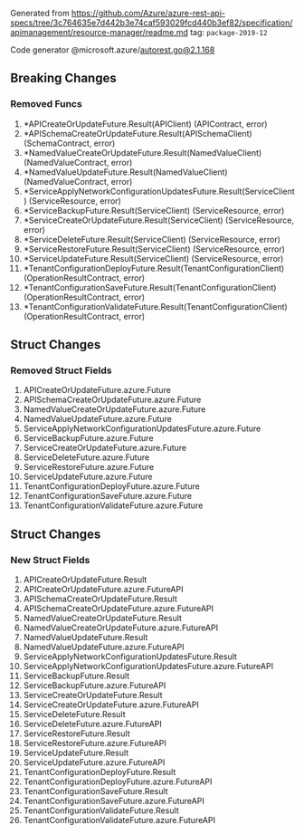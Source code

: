 Generated from https://github.com/Azure/azure-rest-api-specs/tree/3c764635e7d442b3e74caf593029fcd440b3ef82/specification/apimanagement/resource-manager/readme.md tag: `package-2019-12`

Code generator @microsoft.azure/autorest.go@2.1.168

## Breaking Changes

### Removed Funcs

1. *APICreateOrUpdateFuture.Result(APIClient) (APIContract, error)
1. *APISchemaCreateOrUpdateFuture.Result(APISchemaClient) (SchemaContract, error)
1. *NamedValueCreateOrUpdateFuture.Result(NamedValueClient) (NamedValueContract, error)
1. *NamedValueUpdateFuture.Result(NamedValueClient) (NamedValueContract, error)
1. *ServiceApplyNetworkConfigurationUpdatesFuture.Result(ServiceClient) (ServiceResource, error)
1. *ServiceBackupFuture.Result(ServiceClient) (ServiceResource, error)
1. *ServiceCreateOrUpdateFuture.Result(ServiceClient) (ServiceResource, error)
1. *ServiceDeleteFuture.Result(ServiceClient) (ServiceResource, error)
1. *ServiceRestoreFuture.Result(ServiceClient) (ServiceResource, error)
1. *ServiceUpdateFuture.Result(ServiceClient) (ServiceResource, error)
1. *TenantConfigurationDeployFuture.Result(TenantConfigurationClient) (OperationResultContract, error)
1. *TenantConfigurationSaveFuture.Result(TenantConfigurationClient) (OperationResultContract, error)
1. *TenantConfigurationValidateFuture.Result(TenantConfigurationClient) (OperationResultContract, error)

## Struct Changes

### Removed Struct Fields

1. APICreateOrUpdateFuture.azure.Future
1. APISchemaCreateOrUpdateFuture.azure.Future
1. NamedValueCreateOrUpdateFuture.azure.Future
1. NamedValueUpdateFuture.azure.Future
1. ServiceApplyNetworkConfigurationUpdatesFuture.azure.Future
1. ServiceBackupFuture.azure.Future
1. ServiceCreateOrUpdateFuture.azure.Future
1. ServiceDeleteFuture.azure.Future
1. ServiceRestoreFuture.azure.Future
1. ServiceUpdateFuture.azure.Future
1. TenantConfigurationDeployFuture.azure.Future
1. TenantConfigurationSaveFuture.azure.Future
1. TenantConfigurationValidateFuture.azure.Future

## Struct Changes

### New Struct Fields

1. APICreateOrUpdateFuture.Result
1. APICreateOrUpdateFuture.azure.FutureAPI
1. APISchemaCreateOrUpdateFuture.Result
1. APISchemaCreateOrUpdateFuture.azure.FutureAPI
1. NamedValueCreateOrUpdateFuture.Result
1. NamedValueCreateOrUpdateFuture.azure.FutureAPI
1. NamedValueUpdateFuture.Result
1. NamedValueUpdateFuture.azure.FutureAPI
1. ServiceApplyNetworkConfigurationUpdatesFuture.Result
1. ServiceApplyNetworkConfigurationUpdatesFuture.azure.FutureAPI
1. ServiceBackupFuture.Result
1. ServiceBackupFuture.azure.FutureAPI
1. ServiceCreateOrUpdateFuture.Result
1. ServiceCreateOrUpdateFuture.azure.FutureAPI
1. ServiceDeleteFuture.Result
1. ServiceDeleteFuture.azure.FutureAPI
1. ServiceRestoreFuture.Result
1. ServiceRestoreFuture.azure.FutureAPI
1. ServiceUpdateFuture.Result
1. ServiceUpdateFuture.azure.FutureAPI
1. TenantConfigurationDeployFuture.Result
1. TenantConfigurationDeployFuture.azure.FutureAPI
1. TenantConfigurationSaveFuture.Result
1. TenantConfigurationSaveFuture.azure.FutureAPI
1. TenantConfigurationValidateFuture.Result
1. TenantConfigurationValidateFuture.azure.FutureAPI
